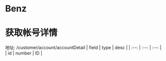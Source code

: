 # Benz

# 获取帐号详情
地址: /customer/account/accountDetail
| field | type | desc |
| :--: | :--: | :--: |
| id | number | ID |